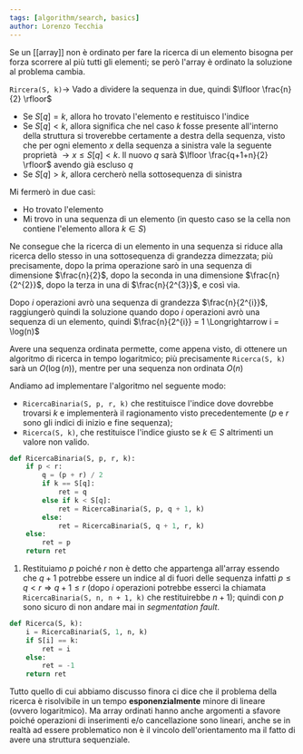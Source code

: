 ```yaml
---
tags: [algorithm/search, basics]
author: Lorenzo Tecchia
---
```

Se un [[array]] non è ordinato per fare la ricerca di un elemento bisogna per forza scorrere al più tutti gli elementi; se però l'array è ordinato la soluzione al problema cambia.

`Rircera(S, k)`$\rightarrow$ Vado a dividere la sequenza in due, quindi $\lfloor \frac{n}{2} \rfloor$

- Se $S[q] = k$, allora ho trovato l'elemento e restituisco l'indice
- Se $S[q] < k$, allora significa che nel caso $k$ fosse presente all'interno della struttura si troverebbe certamente a destra della sequenza, visto che per ogni elemento $x$ della sequenza a sinistra vale la seguente proprietà $\rightarrow x \leq S[q] < k$. Il nuovo $q$ sarà $\lfloor \frac{q+1+n}{2} \rfloor$ avendo già escluso $q$
- Se $S[q] > k$, allora cercherò nella sottosequenza di sinistra

Mi fermerò in due casi:
- Ho trovato l'elemento
- Mi trovo in una sequenza di un elemento (in questo caso se la cella non contiene l'elemento allora $k \in S$)

Ne consegue che la ricerca di un elemento in una sequenza si riduce alla ricerca dello stesso in una sottosequenza di grandezza dimezzata; più precisamente, dopo la prima operazione sarò in una sequenza di dimensione $\frac{n}{2}$, dopo la seconda in una dimensione $\frac{n}{2^{2}}$, dopo la terza in una di $\frac{n}{2^{3}}$, e così via.

Dopo $i$ operazioni avrò una sequenza di grandezza $\frac{n}{2^{i}}$, raggiungerò quindi la soluzione quando dopo $i$ operazioni avrò una sequenza di un elemento, quindi $\frac{n}{2^{i}} = 1 \Longrightarrow i = \log(n)$

Avere una sequenza ordinata permette, come appena visto, di ottenere un algoritmo di ricerca in tempo logaritmico; più precisamente `Ricerca(S, k)` sarà un $O(\log(n))$, mentre per una sequenza non ordinata $O(n)$

Andiamo ad implementare l'algoritmo nel seguente modo:
- `RicercaBinaria(S, p, r, k)` che restituisce l'indice dove dovrebbe trovarsi $k$ e implementerà il ragionamento visto precedentemente ($p$ e $r$ sono gli indici di inizio e fine sequenza);
- `Ricerca(S, k)`, che restituisce l'indice giusto se $k \in S$ altrimenti un valore non valido.
```python
def RicercaBinaria(S, p, r, k):
	if p < r:
		q = (p + r) / 2
		if k == S[q]:
			ret = q
		else if k < S[q]:
			ret = RicercaBinaria(S, p, q + 1, k)
		else:
			ret = RicercaBinaria(S, q + 1, r, k)
	else:
		ret = p
	return ret
```

1.  Restituiamo $p$ poiché $r$ non è detto che appartenga all'array essendo che $q + 1$ potrebbe essere un indice al di fuori delle sequenza infatti $p \leq q < r \Longrightarrow q + 1 \leq r$ (dopo $i$ operazioni potrebbe esserci la chiamata `RicercaBinaria(S, n, n + 1, k)` che restituirebbe $n + 1$); quindi con $p$ sono sicuro di non andare mai in *segmentation fault*.
```python
def Ricerca(S, k):
	i = RicercaBinaria(S, 1, n, k)
	if S[i] == k:
		ret = i
	else:
		ret = -1
	return ret
```

Tutto quello di cui abbiamo discusso finora ci dice che il problema della ricerca è risolvibile in un tempo **esponenzialmente** minore di lineare (ovvero logaritmico). Ma array ordinati hanno anche argomenti a sfavore poiché operazioni di inserimenti e/o cancellazione sono lineari, anche se in realtà ad essere problematico non è il vincolo dell'orientamento ma il fatto di avere una struttura sequenziale.